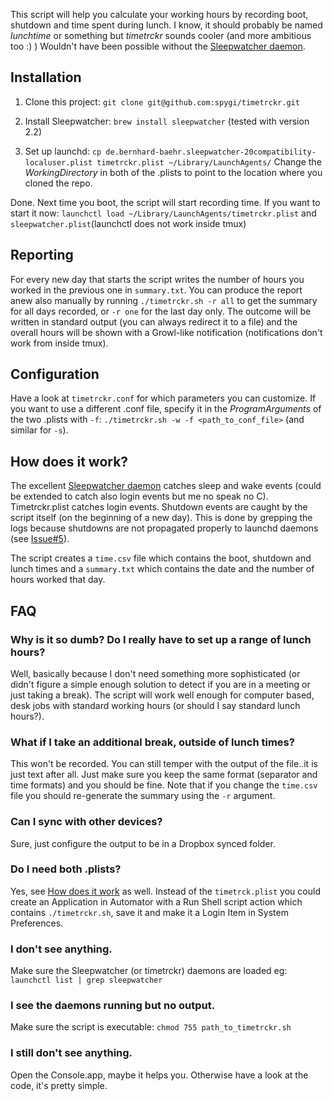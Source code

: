 This script will help you calculate your working hours by recording boot, shutdown and time spent during lunch. I know, it should probably be named _lunchtime_ or something but _timetrckr_ sounds cooler (and more ambitious too :) ) Wouldn't have been possible without the [Sleepwatcher daemon](http://www.bernhard-baehr.de/).


## Installation
1. Clone this project: ```git clone git@github.com:spygi/timetrckr.git```

1. Install Sleepwatcher: ```brew install sleepwatcher``` (tested with version 2.2)

1. Set up launchd: ```cp de.bernhard-baehr.sleepwatcher-20compatibility-localuser.plist timetrckr.plist ~/Library/LaunchAgents/``` Change the _WorkingDirectory_ in both of the .plists to point to the location where you cloned the repo.

Done. Next time you boot, the script will start recording time. If you want to start it now: ```launchctl load ~/Library/LaunchAgents/timetrckr.plist``` and ```sleepwatcher.plist```(launchctl does not work inside tmux)


## Reporting
For every new day that starts the script writes the number of hours you worked in the previous one in ```summary.txt```. You can produce the report anew also manually by running ```./timetrckr.sh -r all``` to get the summary for all days recorded, or ```-r one``` for the last day only. The outcome will be written in standard output (you can always redirect it to a file) and the overall hours will be shown with a Growl-like notification (notifications don't work from inside tmux).


## Configuration
Have a look at ```timetrckr.conf``` for which parameters you can customize. If you want to use a different .conf file, specify it in the _ProgramArguments_ of the two .plists with ```-f```: ```./timetrckr.sh -w -f <path_to_conf_file>``` (and similar for ```-s```).


## How does it work?
The excellent [Sleepwatcher daemon](http://www.bernhard-baehr.de/) catches sleep and wake events (could be extended to catch also login events but me no speak no C). Timetrckr.plist catches login events. Shutdown events are caught by the script itself (on the beginning of a new day). This is done by grepping the logs because shutdowns are not propagated properly to launchd daemons (see [Issue#5](http://github.com/spygi/timetrckr/issues/5)).

The script creates a ```time.csv``` file which contains the boot, shutdown and lunch times and a ```summary.txt``` which contains the date and the number of hours worked that day.


## FAQ
### Why is it so dumb? Do I really have to set up a range of lunch hours?
Well, basically because I don't need something more sophisticated (or didn't figure a simple enough solution to detect if you are in a meeting or just taking a break). The script will work well enough for computer based, desk jobs with standard working hours (or should I say standard lunch hours?).

### What if I take an additional break, outside of lunch times?
This won't be recorded. You can still temper with the output of the file..it is just text after all. Just make sure you keep the same format (separator and time formats) and you should be fine. Note that if you change the ```time.csv``` file you should re-generate the summary using the ```-r``` argument.

### Can I sync with other devices?
Sure, just configure the output to be in a Dropbox synced folder.

### Do I need both .plists?
Yes, see [How does it work](#-how-does-it-work) as well. Instead of the ```timetrck.plist``` you could create an Application in Automator with a Run Shell script action which contains ```./timetrckr.sh```, save it and make it a Login Item in System Preferences.

### I don't see anything.
Make sure the Sleepwatcher (or timetrckr) daemons are loaded eg: ```launchctl list | grep sleepwatcher```

### I see the daemons running but no output.
Make sure the script is executable: ```chmod 755 path_to_timetrckr.sh```

### I still don't see anything.
Open the Console.app, maybe it helps you. Otherwise have a look at the code, it's pretty simple.
